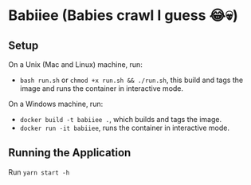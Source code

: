 # Babiiee (Babies crawl I guess 😂💀)

## Setup

On a Unix (Mac and Linux) machine, run:

- `bash run.sh` or `chmod +x run.sh && ./run.sh`, this build and tags the image and runs the container in interactive mode.

On a Windows machine, run:

- `docker build -t babiiee .`, which builds and tags the image.
- `docker run -it babiiee`, runs the container in interactive mode.

## Running the Application

Run `yarn start -h`
